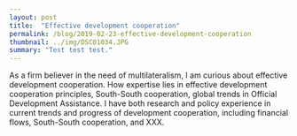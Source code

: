 ```yaml
---
layout: post
title:  "Effective development cooperation"
permalink: /blog/2019-02-23-effective-development-cooperation
thumbnail: ../img/DSC01034.JPG
summary: "Test test test."
---
```


As a firm believer in the need of multilateralism, I am curious about effective development cooperation. How expertise lies in effective development cooperation principles, South-South cooperation, global trends in Official Development Assistance. I have both research and policy experience in current trends and progress of development cooperation, including financial flows, South-South cooperation, and XXX.
